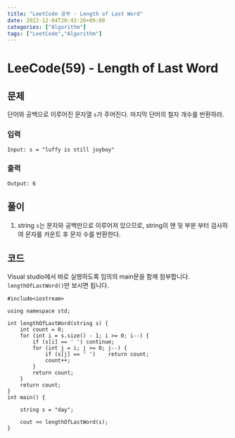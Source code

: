 ```yaml
---
title: "LeetCode 공부 - Length of Last Word"
date: 2022-12-04T20:43:20+09:00
categories: ["Algorithm"]
tags: ["LeetCode","Algorithm"]
---
```


# LeeCode(59) - Length of Last Word

## 문제
단어와 공백으로 이루어진 문자열 `s`가 주어진다. 마지막 단어의 철자 개수를 반환하라.

### 입력
```
Input: s = "luffy is still joyboy"
```

### 출력
```
Output: 6
```

## 풀이
1. string `s`는 문자와 공백만으로 이루어져 있으므로, string의 맨 뒷 부분 부터 검사하여 문자를 카운트 후 문자 수를 반환한다.

## 코드
Visual studio에서 바로 실행하도록 임의의 main문을 함께 첨부합니다. `lengthOfLastWord()`만 보시면 됩니다.
```
#include<iostream>

using namespace std;

int lengthOfLastWord(string s) {
    int count = 0;
    for (int i = s.size() - 1; i >= 0; i--) {
        if (s[i] == ' ') continue;        
        for (int j = i; j >= 0; j--) {
            if (s[j] == ' ')    return count;
            count++;
        }
        return count;
    }
    return count;
}
int main() {
    
    string s = "day";

    cout << lengthOfLastWord(s);
}
```